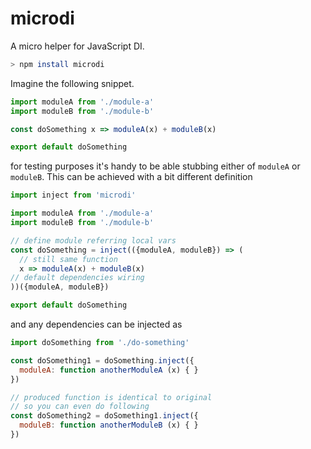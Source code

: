 
# microdi

A micro helper for JavaScript DI.

```bash
> npm install microdi
```

Imagine the following snippet.

```js
import moduleA from './module-a'
import moduleB from './module-b'

const doSomething x => moduleA(x) + moduleB(x)

export default doSomething
```

for testing purposes it's handy to be able stubbing either of `moduleA` or `moduleB`. This can be achieved with a bit different definition

```js
import inject from 'microdi'

import moduleA from './module-a'
import moduleB from './module-b'

// define module referring local vars
const doSomething = inject(({moduleA, moduleB}) => (
  // still same function
  x => moduleA(x) + moduleB(x)
// default dependencies wiring
))({moduleA, moduleB})

export default doSomething

```

and any dependencies can be injected as

```js
import doSomething from './do-something'

const doSomething1 = doSomething.inject({
  moduleA: function anotherModuleA (x) { }
})

// produced function is identical to original
// so you can even do following
const doSomething2 = doSomething1.inject({
  moduleB: function anotherModuleB (x) { }
})
```
